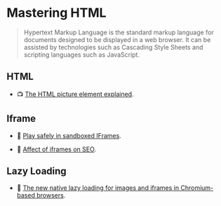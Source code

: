 # Mastering HTML

> Hypertext Markup Language is the standard markup language for documents designed to be displayed in a web browser. It can be assisted by technologies such as Cascading Style Sheets and scripting languages such as JavaScript.

## HTML

- 📺 [The HTML picture element explained](https://www.youtube.com/watch?v=Rik3gHT24AM).

## Iframe

- 📖 [Play safely in sandboxed IFrames](https://www.html5rocks.com/en/tutorials/security/sandboxed-iframes/).

- 📖 [Affect of iframes on SEO](https://www.boostability.com/the-affect-of-iframes-on-seo/).

## Lazy Loading

- 📖 [The new native lazy loading for images and iframes in Chromium-based browsers](https://tsh.io/blog/new-native-lazy-loading-for-images-iframes-chromium-browsers/).

